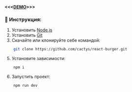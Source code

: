 **<<<[DEMO](https://task-selsup.vercel.app/)>>>**

### 🔧 Инструкция:

1. Установить [Node.js](https://nodejs.org/en/ 'ссылка на сайт Node.js')
2. Установить [Git](https://git-scm.com/ 'ссылка на сайт Git')
3. Скачайте или клонируйте себе командой:
```sh
    git clone https://github.com/cactys/react-burger.git
```
5. Установите зависимости:
```sh
    npm i
```
6. Запустить проект:
```sh
    npm run dev
```
